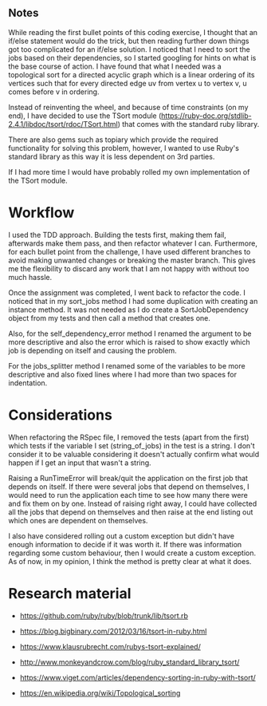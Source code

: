 ## Notes

While reading the first bullet points of this coding exercise, I thought that an if/else statement would do the trick, but then reading further down things got too complicated for an if/else solution. I noticed that I need to sort the jobs based on their dependencies, so I started googling for hints on what is the base course of action. I have found that what I needed was a topological sort for a directed acyclic graph which is a linear ordering of its vertices such that for every directed edge uv from vertex u to vertex v, u comes before v in ordering.

Instead of reinventing the wheel, and because of time constraints (on my end), I have decided to use the TSort module (https://ruby-doc.org/stdlib-2.4.1/libdoc/tsort/rdoc/TSort.html) that comes with the standard ruby library. 

There are also gems such as topiary which provide the required functionality for solving this problem, however, I wanted to use Ruby's standard library as this way it is less dependent on 3rd parties. 

If I had more time I would have probably rolled my own implementation of the TSort module.

# Workflow

I used the TDD approach. Building the tests first, making them fail, afterwards make them pass, and then refactor whatever I can. Furthermore, for each bullet point from the challenge, I have used different branches to avoid making unwanted changes or breaking the master branch. This gives me the flexibility to discard any work that I am not happy with without too much hassle.

Once the assignment was completed, I went back to refactor the code. I noticed that in my sort_jobs method I had some duplication with creating an instance method. It was not needed as I do create a SortJobDependency object from my tests and then call a method that creates one.

Also, for the self_dependency_error method I renamed the argument to be more descriptive and also the error which is raised to show exactly which job is depending on itself and causing the problem. 

For the jobs_splitter method I renamed some of the variables to be more descriptive and also fixed lines where I had more than two spaces for indentation.

# Considerations

When refactoring the RSpec file, I removed the tests (apart from the first) which tests if the variable I set (string_of_jobs) in the test is a string. I don't consider it to be valuable considering it doesn't actually confirm what would happen if I get an input that wasn't a string.

Raising a RunTimeError will break/quit the application on the first job that depends on itself. If there were several jobs that depend on themselves, I would need to run the application each time to see how many there were and fix them on by one. Instead of raising right away, I could have collected all the jobs that depend on themselves and then raise at the end listing out which ones are dependent on themselves.

I also have considered rolling out a custom exception but didn't have enough information to decide if it was worth it. If there was information regarding some custom behaviour, then I would create a custom exception. As of now, in my opinion, I think the method is pretty clear at what it does. 


# Research material 

* https://github.com/ruby/ruby/blob/trunk/lib/tsort.rb

* https://blog.bigbinary.com/2012/03/16/tsort-in-ruby.html

* https://www.klausrubrecht.com/rubys-tsort-explained/  

* http://www.monkeyandcrow.com/blog/ruby_standard_library_tsort/

* https://www.viget.com/articles/dependency-sorting-in-ruby-with-tsort/

* https://en.wikipedia.org/wiki/Topological_sorting


